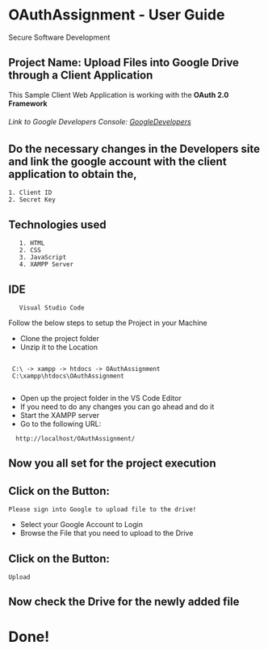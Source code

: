 # OAuthAssignment - User Guide

Secure Software Development

## Project Name: Upload Files into Google Drive through a Client Application 

This Sample Client Web Application is working with the **OAuth 2.0 Framework**
  ###### Link to Google Developers Console: [GoogleDevelopers](https://console.developers.google.com/)
  
  ## Do the necessary changes in the Developers site and link the google account with the client application to obtain the, 
  ```
  1. Client ID
  2. Secret Key
  
  ```

  ## Technologies used
  
       1. HTML
       2. CSS
       3. JavaScript
       4. XAMPP Server
       
  ## IDE
  
       Visual Studio Code


Follow the below steps to setup the Project in your Machine

- Clone the project folder
- Unzip it to the Location
```

 C:\ -> xampp -> htdocs -> OAuthAssignment
 C:\xampp\htdocs\OAuthAssignment
 
```
- Open up the project folder in the VS Code Editor
- If you need to do any changes you can go ahead and do it
- Start the XAMPP server
- Go to the following URL:
```
  http://localhost/OAuthAssignment/
```
## Now you all set for the project execution

## Click on the Button:
```
Please sign into Google to upload file to the drive!

```
- Select your Google Account to Login
- Browse the File that you need to upload to the Drive

## Click on the Button:
```
Upload
```

## Now check the Drive for the newly added file

# Done!

